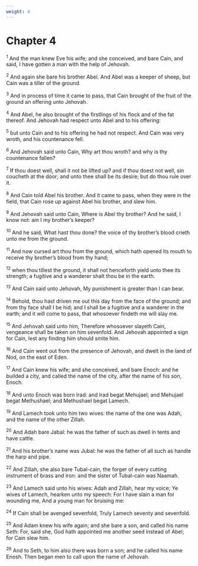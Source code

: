 ```yaml
---
weight: 4
---
```


# Chapter 4

<sup>1</sup> And the man knew Eve his wife; and she conceived, and bare Cain, and said, I have gotten a man with the help of Jehovah. 

<sup>2</sup> And again she bare his brother Abel. And Abel was a keeper of sheep, but Cain was a tiller of the ground. 

<sup>3</sup> And in process of time it came to pass, that Cain brought of the fruit of the ground an offering unto Jehovah. 

<sup>4</sup> And Abel, he also brought of the firstlings of his flock and of the fat thereof. And Jehovah had respect unto Abel and to his offering: 

<sup>5</sup> but unto Cain and to his offering he had not respect. And Cain was very wroth, and his countenance fell. 

<sup>6</sup> And Jehovah said unto Cain, Why art thou wroth? and why is thy countenance fallen? 

<sup>7</sup> If thou doest well, shall it not be lifted up? and if thou doest not well, sin coucheth at the door; and unto thee shall be its desire; but do thou rule over it. 

<sup>8</sup> And Cain told Abel his brother. And it came to pass, when they were in the field, that Cain rose up against Abel his brother, and slew him. 

<sup>9</sup> And Jehovah said unto Cain, Where is Abel thy brother? And he said, I know not: am I my brother’s keeper? 

<sup>10</sup> And he said, What hast thou done? the voice of thy brother’s blood crieth unto me from the ground. 

<sup>11</sup> And now cursed art thou from the ground, which hath opened its mouth to receive thy brother’s blood from thy hand; 

<sup>12</sup> when thou tillest the ground, it shall not henceforth yield unto thee its strength; a fugitive and a wanderer shalt thou be in the earth. 

<sup>13</sup> And Cain said unto Jehovah, My punishment is greater than I can bear. 

<sup>14</sup> Behold, thou hast driven me out this day from the face of the ground; and from thy face shall I be hid; and I shall be a fugitive and a wanderer in the earth; and it will come to pass, that whosoever findeth me will slay me. 

<sup>15</sup> And Jehovah said unto him, Therefore whosoever slayeth Cain, vengeance shall be taken on him sevenfold. And Jehovah appointed a sign for Cain, lest any finding him should smite him. 

<sup>16</sup> And Cain went out from the presence of Jehovah, and dwelt in the land of Nod, on the east of Eden. 

<sup>17</sup> And Cain knew his wife; and she conceived, and bare Enoch: and he builded a city, and called the name of the city, after the name of his son, Enoch. 

<sup>18</sup> And unto Enoch was born Irad: and Irad begat Mehujael; and Mehujael begat Methushael; and Methushael begat Lamech. 

<sup>19</sup> And Lamech took unto him two wives: the name of the one was Adah, and the name of the other Zillah. 

<sup>20</sup> And Adah bare Jabal: he was the father of such as dwell in tents and have cattle. 

<sup>21</sup> And his brother’s name was Jubal: he was the father of all such as handle the harp and pipe. 

<sup>22</sup> And Zillah, she also bare Tubal-cain, the forger of every cutting instrument of brass and iron: and the sister of Tubal-cain was Naamah. 

<sup>23</sup> And Lamech said unto his wives: Adah and Zillah, hear my voice; Ye wives of Lamech, hearken unto my speech: For I have slain a man for wounding me, And a young man for bruising me: 

<sup>24</sup> If Cain shall be avenged sevenfold, Truly Lamech seventy and sevenfold. 

<sup>25</sup> And Adam knew his wife again; and she bare a son, and called his name Seth: For, said she, God hath appointed me another seed instead of Abel; for Cain slew him. 

<sup>26</sup> And to Seth, to him also there was born a son; and he called his name Enosh. Then began men to call upon the name of Jehovah. 


